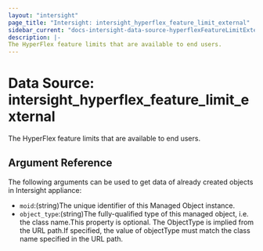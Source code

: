 ```yaml
---
layout: "intersight"
page_title: "Intersight: intersight_hyperflex_feature_limit_external"
sidebar_current: "docs-intersight-data-source-hyperflexFeatureLimitExternal"
description: |-
The HyperFlex feature limits that are available to end users.
---
```


# Data Source: intersight_hyperflex_feature_limit_external
The HyperFlex feature limits that are available to end users.
## Argument Reference
The following arguments can be used to get data of already created objects in Intersight appliance:
* `moid`:(string)The unique identifier of this Managed Object instance.
* `object_type`:(string)The fully-qualified type of this managed object, i.e. the class name.This property is optional. The ObjectType is implied from the URL path.If specified, the value of objectType must match the class name specified in the URL path.
